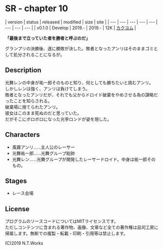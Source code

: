 # SR - chapter 10

| version | status | released | modified | size | site |
| --- | --- | --- | --- | --- | --- | --- | --- |
| v0.1.0 | Develop | 2019.- | 2019.- | 12K | [カクヨム](https://kakuyomu.jp/) |

**「最後まで立っていた者を勝者と呼ぶのだ」**

グランプリの決勝後、遂に勝敗が決した。敗者となったアンリはそのままゴミとして処分されることになるが。

## Description

光舞レンの中身が祐一郎そのものと知り、何としても勝ちたいと挑むアンリ。  
しかしレンは強く、アンリは負けてしまう。  
敗者となったアンリだが、それでも父からドロイド破棄をやめさせる為の謀略だったことを知らされる。  
破棄場に捨てられたアンリ。  
彼女はこのまま死ぬのだと思っていた。  
だがそこにボロボロになった光李ロンドが姿を現した。

## Characters

- 風霧アンリ……主人公のレーサー
- 光舞祐一郎……光舞グループ総帥
- 光舞レン……光舞グループが開発したレーサードロイド。中身は祐一郎そのもの。

## Stages

- レース会場

## License

プログラムのソースコードについてはMITライセンスです。  
ただしコンテンツに含まれる著作物、画像、文章など全ての著作権は凪司工房に帰属します。無断での複製・転載・印刷・引用等は禁止します。

(C)2019 N.T.Works

